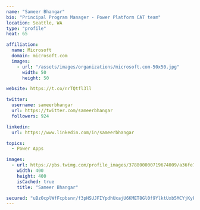 ```yaml
---
name: "Sameer Bhangar"
bio: "Principal Program Manager - Power Platform CAT team"
location: Seattle, WA
type: "profile"
heat: 65

affiliation:
  name: Microsoft
  domain: microsoft.com
  images:
    - url: "/assets/images/organizations/microsoft.com-50x50.jpg"
      width: 50
      height: 50

website: https://t.co/nrTQtfl3ll

twitter:
  username: sameerbhangar
  url: https://twitter.com/sameerbhangar
  followers: 924

linkedin:
  url: https://www.linkedin.com/in/sameerbhangar

topics:
  - Power Apps

images:
  - url: https://pbs.twimg.com/profile_images/378800000719674009/a36fe7ddfab1778b76e5793772e43798_400x400.jpeg
    width: 400
    height: 400
    isCached: true
    title: "Sameer Bhangar"

secured: "uBzOcplWfFcpbsnr/f3pHSUJFIYpdhUxajU6KMET8Gl0f9YlktUxb5MCYjKyFbj8y7ACQ7J53kbxAdiy7KR6IXABCG/z1XNAGQ2As+4alg6BfO3uNhBEweCA46iY9gQCsg5A3ohBHUnghFh4VuHIQdwL3CqMhBaAENZ4fpMP5roFg21ONxQqgpLk66lNqiRWBv/mdBF7PrbO9TewIU1LZKfKO/3T7F3jlmzRuAiNVoCH3+4397QL7hLwCA4ARGxObZOH0d0PaR6MgPwMKDD3RxDzh4+9y6IeUvml1F9MKwzGTDXrbtcq0F2fyU1Gv7h4oOGRvBpb8xhrtwMGxeZxLRCHqc5ayt7uA9N4MDW7X+/6i5NloqwjQTjgeP4VQtMSRqpOl9Mel1NaRseCpnOphQ==;YI3lZuuXZmQDja94x8t8eQ=="
---
```


